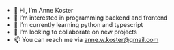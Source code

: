 - 👋 Hi, I’m Anne Koster
- 👀 I’m interested in programming backend and frontend
- 🌱 I’m currently learning python and typescript
- 💞️ I’m looking to collaborate on new projects
- 📫 You can reach me via anne.w.koster@gmail.com


